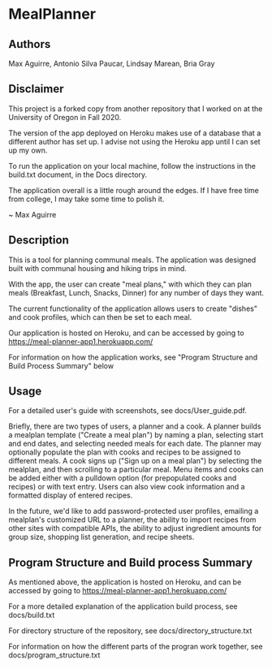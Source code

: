 # MealPlanner

## Authors

Max Aguirre, Antonio Silva Paucar, Lindsay Marean, Bria Gray

## Disclaimer

This project is a forked copy from another repository that I worked on at the University of Oregon in Fall 2020. 

The version of the app deployed on Heroku makes use of a database that a different author has set up. I advise not using the Heroku app until I can set up my own.

To run the application on your local machine, follow the instructions in the build.txt document, in the Docs directory.

The application overall is a little rough around the edges. If I have free time from college, I may take some time to polish it.

~ Max Aguirre

## Description

This is a tool for planning communal meals. The application was designed built with communal housing and hiking trips in mind.

With the app, the user can create "meal plans," with which they can plan meals (Breakfast, Lunch, Snacks, Dinner) for any number of days they want.

The current functionality of the application allows users to create "dishes" and cook profiles, which can then be set to each meal.

Our application is hosted on Heroku, and can be accessed by going to https://meal-planner-app1.herokuapp.com/

For information on how the application works, see "Program Structure and Build Process Summary" below

## Usage

For a detailed user's guide with screenshots, see docs/User_guide.pdf. 

Briefly, there are two types of users, a planner and a cook. A planner builds a mealplan template ("Create a meal plan") by naming a plan, selecting start and end dates, and selecting needed meals for each date. The planner may optionally populate the plan with cooks and recipes to be assigned to different meals. A cook signs up ("Sign up on a meal plan") by selecting the mealplan, and then scrolling to a particular meal. Menu items and cooks can be added either with a pulldown option (for prepopulated cooks and recipes) or with text entry. Users can also view cook information and a formatted display of entered recipes.

In the future, we'd like to add password-protected user profiles, emailing a mealplan's customized URL to a planner, the ability to import recipes from other sites with compatible APIs, the ability to adjust ingredient amounts for group size, shopping list generation, and recipe sheets. 

## Program Structure and Build process Summary

As mentioned above, the application is hosted on Heroku, and can be accessed by going to https://meal-planner-app1.herokuapp.com/

For a more detailed explanation of the application build process, see docs/build.txt

For directory structure of the repository, see docs/directory_structure.txt

For information on how the different parts of the progran work together, see docs/program_structure.txt
